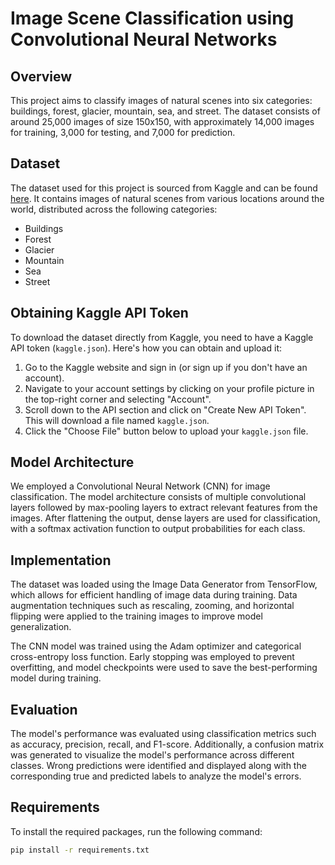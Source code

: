 # Image Scene Classification using Convolutional Neural Networks

## Overview

This project aims to classify images of natural scenes into six categories: buildings, forest, glacier, mountain, sea, and street. The dataset consists of around 25,000 images of size 150x150, with approximately 14,000 images for training, 3,000 for testing, and 7,000 for prediction.

## Dataset

The dataset used for this project is sourced from Kaggle and can be found [here](https://www.kaggle.com/datasets/puneet6060/intel-image-classification/data). It contains images of natural scenes from various locations around the world, distributed across the following categories:

- Buildings
- Forest
- Glacier
- Mountain
- Sea
- Street

## Obtaining Kaggle API Token

To download the dataset directly from Kaggle, you need to have a Kaggle API token (`kaggle.json`). Here's how you can obtain and upload it:

1. Go to the Kaggle website and sign in (or sign up if you don't have an account).
2. Navigate to your account settings by clicking on your profile picture in the top-right corner and selecting "Account".
3. Scroll down to the API section and click on "Create New API Token". This will download a file named `kaggle.json`.
4. Click the "Choose File" button below to upload your `kaggle.json` file.

## Model Architecture

We employed a Convolutional Neural Network (CNN) for image classification. The model architecture consists of multiple convolutional layers followed by max-pooling layers to extract relevant features from the images. After flattening the output, dense layers are used for classification, with a softmax activation function to output probabilities for each class.

## Implementation

The dataset was loaded using the Image Data Generator from TensorFlow, which allows for efficient handling of image data during training. Data augmentation techniques such as rescaling, zooming, and horizontal flipping were applied to the training images to improve model generalization.

The CNN model was trained using the Adam optimizer and categorical cross-entropy loss function. Early stopping was employed to prevent overfitting, and model checkpoints were used to save the best-performing model during training.

## Evaluation

The model's performance was evaluated using classification metrics such as accuracy, precision, recall, and F1-score. Additionally, a confusion matrix was generated to visualize the model's performance across different classes. Wrong predictions were identified and displayed along with the corresponding true and predicted labels to analyze the model's errors.

## Requirements

To install the required packages, run the following command:

```bash
pip install -r requirements.txt

